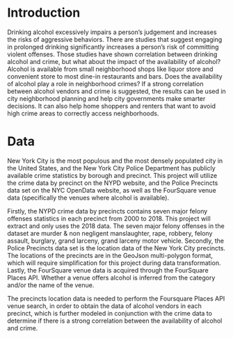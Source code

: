 # Introduction

Drinking alcohol excessively impairs a person’s judgement and increases the risks of aggressive behaviors. There are studies that suggest engaging in prolonged drinking significantly increases a person’s risk of committing violent offenses. Those studies have shown correlation between drinking alcohol and crime, but what about the impact of the availability of alcohol? Alcohol is available from small neighborhood shops like liquor store and convenient store to most dine-in restaurants and bars. Does the availability of alcohol play a role in neighborhood crimes? If a strong correlation between alcohol vendors and crime is suggested, the results can be used in city neighborhood planning and help city governments make smarter decisions. It can also help home shoppers and renters that want to avoid high crime areas to correctly access neighborhoods.


# Data

New York City is the most populous and the most densely populated city in the United States, and the New York City Police Department has publicly available crime statistics by borough and precinct. This project will utilize the crime data by precinct on the NYPD website, and the Police Precincts data set on the NYC OpenData website, as well as the FourSquare venue data (specifically the venues where alcohol is available). 

Firstly, the NYPD crime data by precincts contains seven major felony offenses statistics in each precinct from 2000 to 2018. This project will extract and only uses the 2018 data. The seven major felony offenses in the dataset are murder & non negligent manslaughter, rape, robbery, felony assault, burglary, grand larceny, grand larceny motor vehicle. Secondly, the Police Precincts data set is the location data of the New York City precincts. The locations of the precincts are in the GeoJson multi-polygon format, which will require simplification for this project during data transformation. Lastly, the FourSquare venue data is acquired through the FourSquare Places API. Whether a venue offers alcohol is inferred from the category and/or the name of the venue.

The precincts location data is needed to perform the Foursquare Places API venue search, in order to obtain the data of alcohol vendors in each precinct, which is further modeled in conjunction with the crime data to determine if there is a strong correlation between the availability of alcohol and crime.
